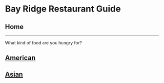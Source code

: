 # Bay Ridge Restaurant Guide
## Home
---
What kind of food are you hungry for?
## [American](american/american.md)
## [Asian](asain/asian.md)